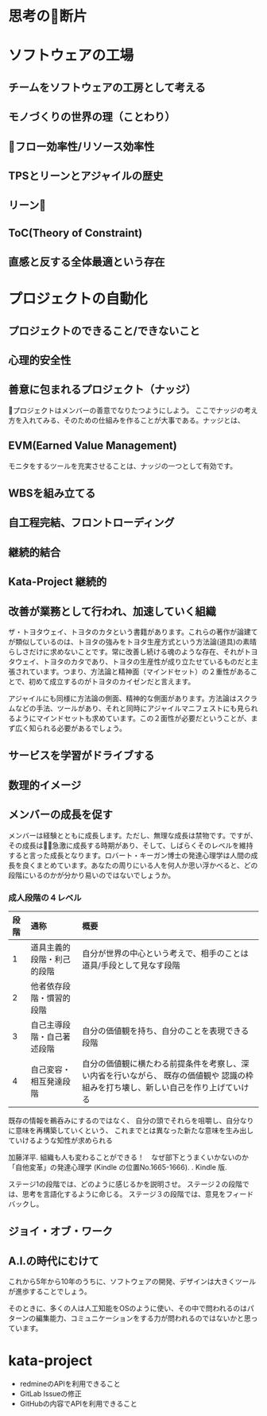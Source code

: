 # 思考の断片


# ソフトウェアの工場
## チームをソフトウェアの工房として考える



## モノづくりの世界の理（ことわり）


## フロー効率性/リソース効率性


## TPSとリーンとアジャイルの歴史



## リーン




## ToC(Theory of Constraint)


## 直感と反する全体最適という存在




# プロジェクトの自動化



## プロジェクトのできること/できないこと

## 心理的安全性


## 善意に包まれるプロジェクト（ナッジ）

プロジェクトはメンバーの善意でなりたつようにしよう。
ここでナッジの考え方を入れてみる、そのための仕組みを作ることが大事である。ナッジとは、


## EVM(Earned Value Management)

モニタをするツールを充実させることは、ナッジの一つとして有効です。




## WBSを組み立てる


## 自工程完結、フロントローディング


## 継続的結合



## Kata-Project 継続的




## 改善が業務として行われ、加速していく組織

ザ・トヨタウェイ、トヨタのカタという書籍があります。これらの著作が論建てが類似しているのは、トヨタの強みをトヨタ生産方式という方法論(道具)の素晴らしさだけに求めないことです。常に改善し続ける魂のような存在、それがトヨタウェイ、トヨタのカタであり、トヨタの生産性が成り立たせているものだと主張されています。つまり、方法論と精神面（マインドセット）の２重性があることで、初めて成立するのがトヨタのカイゼンだと言えます。

アジャイルにも同様に方法論の側面、精神的な側面があります。方法論はスクラムなどの手法、ツールがあり、それと同時にアジャイルマニフェストにも見られるようにマインドセットも求めています。この２面性が必要だということが、まず広く知られる必要があるでしょう。






## サービスを学習がドライブする


## 数理的イメージ




## メンバーの成長を促す

メンバーは経験とともに成長します。ただし、無理な成長は禁物です。ですが、その成長は急激に成長する時期があり、そして、しばらくそのレベルを維持すると言った成長となります。ロバート・キーガン博士の発達心理学は人間の成長を良くまとめています。あなたの周りにいる人を何人か思い浮かべると、どの段階にいるのかが分かり易いのではないでしょうか。

### 成人段階の４レベル

| 段階 | 通称 | 概要 |
|:--|:--|:--|
|1|道具主義的段階・利己的段階|自分が世界の中心という考えで、相手のことは道具/手段として見なす段階|
|2|他者依存段階・慣習的段階||
|3|自己主導段階・自己著述段階|自分の価値観を持ち、自分のことを表現できる段階|
|4|自己変容・相互発達段階|自分の価値観に横たわる前提条件を考察し、深い内省を行いながら、 既存の価値観や 認識の枠組みを打ち壊し、新しい自己を作り上げていける|

既存の情報を鵜呑みにするのではなく、 自分の頭でそれらを咀嚼し、自分なりに意味を再構築していくという、 これまでとは異なった新たな意味を生み出していけるような知性が求められる

加藤洋平. 組織も人も変わることができる！　なぜ部下とうまくいかないのか　「自他変革」の発達心理学 (Kindle の位置No.1665-1666).  . Kindle 版. 




ステージ1の段階では、どのように感じるかを説明させ。
ステージ２の段階では、思考を言語化するように命じる。
ステージ３の段階では、意見をフィードバックし。




## ジョイ・オブ・ワーク



## A.I.の時代にむけて

これから5年から10年のうちに、ソフトウェアの開発、デザインは大きくツールが進歩することでしょう。

そのときに、多くの人は人工知能をOSのように使い、その中で問われるのはパターンの編集能力、コミュニケーションをする力が問われるのではないかと思っています。



# kata-project
* redmineのAPIを利用できること
* GitLab Issueの修正
* GitHubの内容でAPIを利用できること
